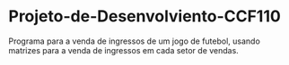 # Projeto-de-Desenvolviento-CCF110

Programa para a venda de ingressos de um jogo de futebol, usando matrizes para a venda de ingressos em cada setor de vendas.
